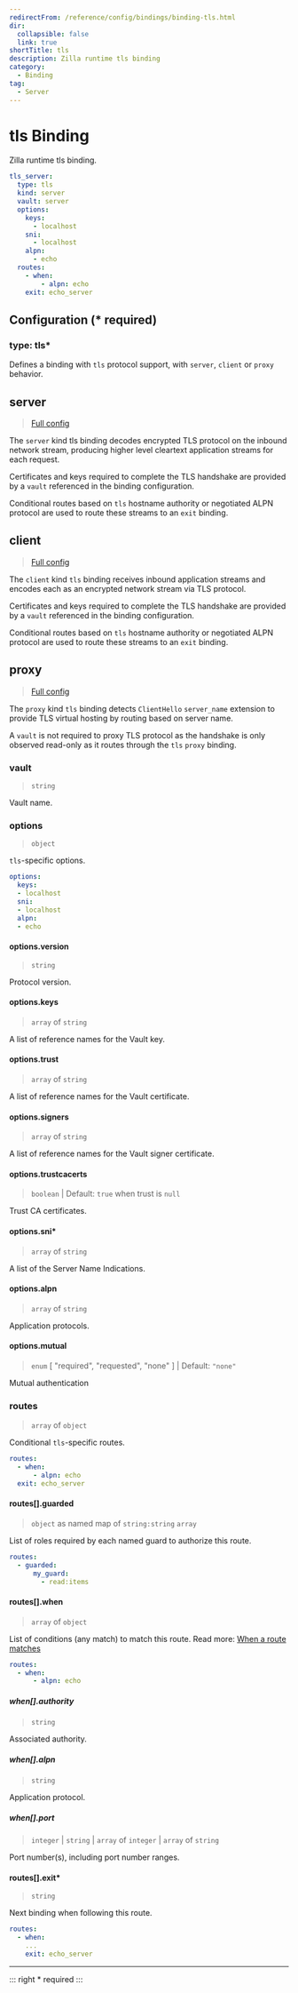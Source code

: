 ```yaml
---
redirectFrom: /reference/config/bindings/binding-tls.html
dir:
  collapsible: false
  link: true
shortTitle: tls
description: Zilla runtime tls binding
category:
  - Binding
tag:
  - Server
---
```


# tls Binding

Zilla runtime tls binding.

```yaml {2}
tls_server:
  type: tls
  kind: server
  vault: server
  options:
    keys:
      - localhost
    sni:
      - localhost
    alpn:
      - echo
  routes:
    - when:
        - alpn: echo
    exit: echo_server
```

## Configuration (\* required)

### type: tls\*

Defines a binding with `tls` protocol support, with `server`, `client` or `proxy` behavior.

## server

> [Full config](./server.md)

The `server` kind tls binding decodes encrypted TLS protocol on the inbound network stream, producing higher level cleartext application streams for each request.

Certificates and keys required to complete the TLS handshake are provided by a `vault` referenced in the binding configuration.

Conditional routes based on `tls` hostname authority or negotiated ALPN protocol are used to route these streams to an `exit` binding.

## client

> [Full config](./client.md)

The `client` kind `tls` binding receives inbound application streams and encodes each as an encrypted network stream via TLS protocol.

Certificates and keys required to complete the TLS handshake are provided by a `vault` referenced in the binding configuration.

Conditional routes based on `tls` hostname authority or negotiated ALPN protocol are used to route these streams to an `exit` binding.

## proxy

> [Full config](./proxy.md)

The `proxy` kind `tls` binding detects `ClientHello` `server_name` extension to provide TLS virtual hosting by routing based on server name.

A `vault` is not required to proxy TLS protocol as the handshake is only observed read-only as it routes through the `tls` `proxy` binding.

### vault

> `string`

Vault name.

### options

> `object`

`tls`-specific options.

```yaml
options:
  keys:
  - localhost
  sni:
  - localhost
  alpn:
  - echo
```

#### options.version

> `string`

Protocol version.

#### options.keys

> `array` of `string`

A list of reference names for the Vault key.

#### options.trust

> `array` of `string`

A list of reference names for the Vault certificate.

#### options.signers

> `array` of `string`

A list of reference names for the Vault signer certificate.

#### options.trustcacerts

> `boolean` | Default: `true` when trust is `null`

Trust CA certificates.

#### options.sni\*

> `array` of `string`

A list of the Server Name Indications.

#### options.alpn

> `array` of `string`

Application protocols.

#### options.mutual

> `enum` [ "required", "requested", "none" ] | Default: `"none"`

Mutual authentication

<!-- @include: ../.partials/exit.md -->

### routes

> `array` of `object`

Conditional `tls`-specific routes.

```yaml
routes:
  - when:
      - alpn: echo
  exit: echo_server
```

#### routes[].guarded

> `object` as named map of `string:string` `array`

List of roles required by each named guard to authorize this route.

```yaml
routes:
  - guarded:
      my_guard:
        - read:items
```

#### routes[].when

> `array` of `object`

List of conditions (any match) to match this route.
Read more: [When a route matches](../../../../concepts/bindings.md#when-a-route-matches)

```yaml
routes:
  - when:
      - alpn: echo
```

##### when[].authority

> `string`

Associated authority.

##### when[].alpn

> `string`

Application protocol.

##### when[].port

> `integer` | `string` | `array` of  `integer` | `array` of `string`

Port number(s), including port number ranges.

#### routes[].exit\*

> `string`

Next binding when following this route.

```yaml
routes:
  - when:
    ...
    exit: echo_server
```

<!-- @include: ../.partials/telemetry.md -->

---

::: right
\* required
:::
